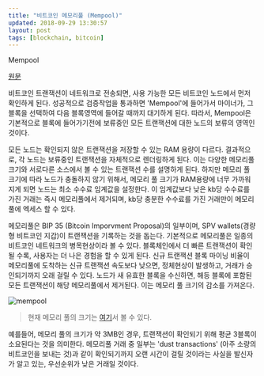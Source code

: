 ```yaml
---
title: "비트코인 메모리풀 (Mempool)"
updated: 2018-09-29 13:30:57
layout: post
tags: [blockchain, bitcoin]
---
```


Mempool

[원문](https://coinsutra.com/bitcoin-mempool/)

비트코인 트랜잭션이 네트워크로 전송되면, 사용 가능한 모든 비트코인 노드에서 먼저 확인하게 된다. 성공적으로 검증작업을 통과하면 'Mempool'에 들어가서 마이너가, 그 블록을 선택하여 다음 블록영역에 들어갈 때까지 대기하게 된다. 따라서, Mempool은 기본적으로 블록에 들어가기전에 보류중인 모든 트랜잭션에 대한 노드의 보류의 영역인 것이다.

모든 노드는 확인되지 않은 트랜잭션을 저장할 수 있는 RAM 용량이 다르다. 결과적으로, 각 노드는 보류중인 트랜잭션을 자체적으로 렌더링하게 된다. 이는 다양한 메모리풀 크기와 서로다른 소스에서 볼 수 있는 트랜잭션 수를 설명하게 된다. 하지만 메모리 풀 크기에 따라 노드가 충돌하지 않기 위해서, 메모리 풀 크기가 RAM용량에 너무 가까워 지게 되면 노드는 최소 수수료 임계값을 설정한다. 이 임계값보다 낮은 kb당 수수료를 가진 거래는 즉시 메모리풀에서 제거되며, kb당 충분한 수수료를 가진 거래만이 메모리 풀에 엑세스 할 수 있다.

메모리풀은 BIP 35 (Bitcoin Imporvment Proposal)의 일부이며, SPV wallets(경량형 비트코인 지갑)이 트랜잭션을 기록하는 것을 돕는다. 기본적으로 메모리풀은 일종의 비트코인 네트워크의 병목현상이라 볼 수 있다. 블록체인에서 더 빠른 트랜잭션이 확인될 수록, 사용자는 더 나은 경험을 할 수 있게 된다. 신규 트랜잭션 블록 마이닝 비율이 메모리풀에 도착하는 신규 트랜잭션 속도보다 낮으면, 정체현상이 발생하고, 거래가 승인되기까지 오래 걸릴 수 있다. 노드가 새 유효한 블록을 수신하면, 해등 블록에 포함된 모든 트랜잭션이 해당 메모리풀에서 제거된다. 이는 메모리 풀 크기의 감소를 가져온다.

![mempool](/images/2018/09/mempool.png)

> 현재 메모리 풀의 크기는 [여기](https://www.blockchain.com/charts/mempool-size)서 볼 수 있다.

예를들어, 메모리 풀의 크기가 약 3MB인 경우, 트랜잭션이 확인되기 위해 평균 3블록이 소요된다는 것을 의미한다. 메모리풀 거래 중 일부는 'dust transactions' (아주 소량의 비트코인을 보내는 것)과 같이  확인되기까지 오랜 시간이 걸릴 것이라는 사실을 발신자가 알고 있는, 우선순위가 낮은 거래일 것이다.